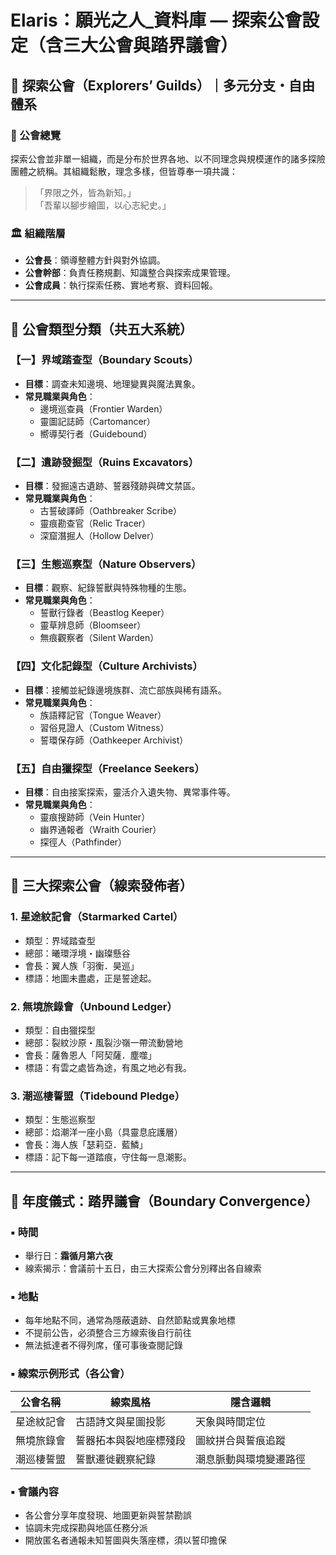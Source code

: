 
# Elaris：願光之人_資料庫 — 探索公會設定（含三大公會與踏界議會）

## 🧭 探索公會（Explorers’ Guilds）｜多元分支・自由體系

### 📌 公會總覽

探索公會並非單一組織，而是分布於世界各地、以不同理念與規模運作的諸多探險團體之統稱。其組織鬆散，理念多樣，但皆尊奉一項共識：

>「界限之外，皆為新知。」  
>「吾輩以腳步繪圖，以心志紀史。」

### 🏛 組織階層

- **公會長**：領導整體方針與對外協調。
- **公會幹部**：負責任務規劃、知識整合與探索成果管理。
- **公會成員**：執行探索任務、實地考察、資料回報。

---

## 🔻 公會類型分類（共五大系統）

### 【一】界域踏查型（Boundary Scouts）

- **目標**：調查未知邊境、地理變異與魔法異象。
- **常見職業與角色**：
  - 邊境巡查員（Frontier Warden）
  - 靈圖記誌師（Cartomancer）
  - 嚮導契行者（Guidebound）

### 【二】遺跡發掘型（Ruins Excavators）

- **目標**：發掘遠古遺跡、誓器殘跡與碑文禁區。
- **常見職業與角色**：
  - 古誓破譯師（Oathbreaker Scribe）
  - 靈痕勘查官（Relic Tracer）
  - 深窟潛掘人（Hollow Delver）

### 【三】生態巡察型（Nature Observers）

- **目標**：觀察、紀錄誓獸與特殊物種的生態。
- **常見職業與角色**：
  - 誓獸行錄者（Beastlog Keeper）
  - 靈草辨息師（Bloomseer）
  - 無痕觀察者（Silent Warden）

### 【四】文化記錄型（Culture Archivists）

- **目標**：接觸並紀錄邊境族群、流亡部族與稀有語系。
- **常見職業與角色**：
  - 族語釋記官（Tongue Weaver）
  - 習俗見證人（Custom Witness）
  - 誓環保存師（Oathkeeper Archivist）

### 【五】自由獵探型（Freelance Seekers）

- **目標**：自由接案探索，靈活介入遺失物、異常事件等。
- **常見職業與角色**：
  - 靈痕搜跡師（Vein Hunter）
  - 幽界通報者（Wraith Courier）
  - 探徑人（Pathfinder）

---

## 🥇 三大探索公會（線索發佈者）

### 1. 星途紋記會（Starmarked Cartel）
- 類型：界域踏查型
- 總部：曦環浮境・幽璨懸谷
- 會長：翼人族「羽衡．昊巡」
- 標語：地圖未盡處，正是誓途起。

### 2. 無境旅錄會（Unbound Ledger）
- 類型：自由獵探型
- 總部：裂紋沙原・風裂沙嶺一帶流動營地
- 會長：薩魯恩人「阿契薩．塵噬」
- 標語：有雲之處皆為途，有風之地必有我。

### 3. 潮巡棲誓盟（Tidebound Pledge）
- 類型：生態巡察型
- 總部：焰潮洋一座小島（具靈息庇護層）
- 會長：海人族「瑟莉亞．藍鱗」
- 標語：記下每一道踏痕，守住每一息潮影。

---

## 📅 年度儀式：踏界議會（Boundary Convergence）

### ▪ 時間
- 舉行日：**霜循月第六夜**
- 線索揭示：會議前十五日，由三大探索公會分別釋出各自線索

### ▪ 地點
- 每年地點不同，通常為隱蔽遺跡、自然節點或異象地標
- 不提前公告，必須整合三方線索後自行前往
- 無法抵達者不得列席，僅可事後查閱記錄

### ▪ 線索示例形式（各公會）

| 公會名稱 | 線索風格 | 隱含邏輯 |
|----------|-----------|-----------|
| 星途紋記會 | 古語詩文與星圖投影 | 天象與時間定位 |
| 無境旅錄會 | 誓器拓本與裂地座標殘段 | 圖紋拼合與誓痕追蹤 |
| 潮巡棲誓盟 | 誓獸遷徙觀察紀錄 | 潮息脈動與環境變遷路徑 |

### ▪ 會議內容
- 各公會分享年度發現、地圖更新與誓禁勘誤
- 協調未完成探勘與地區任務分派
- 開放匿名者通報未知誓圖與失落座標，須以誓印擔保

